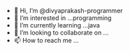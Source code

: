 - 👋 Hi, I’m @divyaprakash-programmer
- 👀 I’m interested in ...programming
- 🌱 I’m currently learning ...java
- 💞️ I’m looking to collaborate on ...
- 📫 How to reach me ...

<!---
divyaprakash-programmer/divyaprakash-programmer is a ✨ special ✨ repository because its `README.md` (this file) appears on your GitHub profile.
You can click the Preview link to take a look at your changes.
--->
